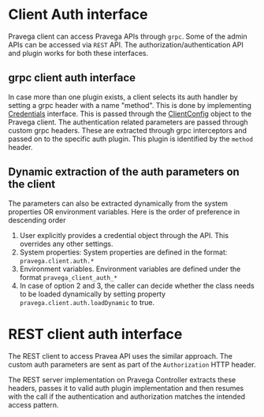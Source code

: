 <!--
Copyright (c) 2017 Dell Inc., or its subsidiaries. All Rights Reserved.

Licensed under the Apache License, Version 2.0 (the "License");
you may not use this file except in compliance with the License.
You may obtain a copy of the License at

    http://www.apache.org/licenses/LICENSE-2.0
-->
# Client Auth interface
Pravega client can access Pravega APIs through `grpc`. Some of the admin APIs can be accessed via `REST` API. 
The authorization/authentication API and plugin works for both these interfaces.

## grpc client auth interface
In case more than one plugin exists, a client selects its auth handler by setting a grpc header with a name "method". 
This is done by implementing [Credentials](https://github.com/pravega/pravega/blob/master/client/src/main/java/io/pravega/client/stream/impl/Credentials.java) interface.
 This is passed through the [ClientConfig](https://github.com/pravega/pravega/blob/master/client/src/main/java/io/pravega/client/ClientConfig.java) object to the Pravega client.
The authentication related parameters are passed through custom grpc headers. These are extracted through grpc interceptors and passed on to the specific auth plugin.
This plugin is identified by the `method` header.

## Dynamic extraction of the auth parameters on the client
The parameters can also be extracted dynamically from the system properties OR environment variables.
Here is the order of preference in descending order

1. User explicitly provides a credential object through the API. This overrides any other settings.
2. System properties: System properties are defined in the format: `pravega.client.auth.*`
3. Environment variables. Environment variables are defined under the format `pravega_client_auth_*`
4. In case of option 2 and 3, the caller can decide whether the class needs to be loaded dynamically by setting property `pravega.client.auth.loadDynamic` to true.
 
# REST client auth interface
The REST client to access Pravea API uses the similar approach. The custom auth parameters are sent as part of the `Authorization` HTTP header.

The REST server implementation on Pravega Controller extracts these headers, passes it to valid auth plugin implementation
and then resumes with the call if the authentication and authorization matches the intended access pattern.

